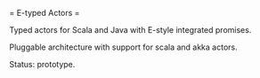 = E-typed Actors =

Typed actors for Scala and Java with E-style integrated promises.

Pluggable architecture with support for scala and akka actors.

Status: prototype.
